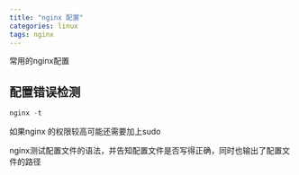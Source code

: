 ```yaml
---
title: "nginx 配置"
categories: linux
tags: nginx
---
```


常用的nginx配置

## 配置错误检测

``` javascript
nginx -t
```

如果nginx 的权限较高可能还需要加上sudo

nginx测试配置文件的语法，并告知配置文件是否写得正确，同时也输出了配置文件的路径